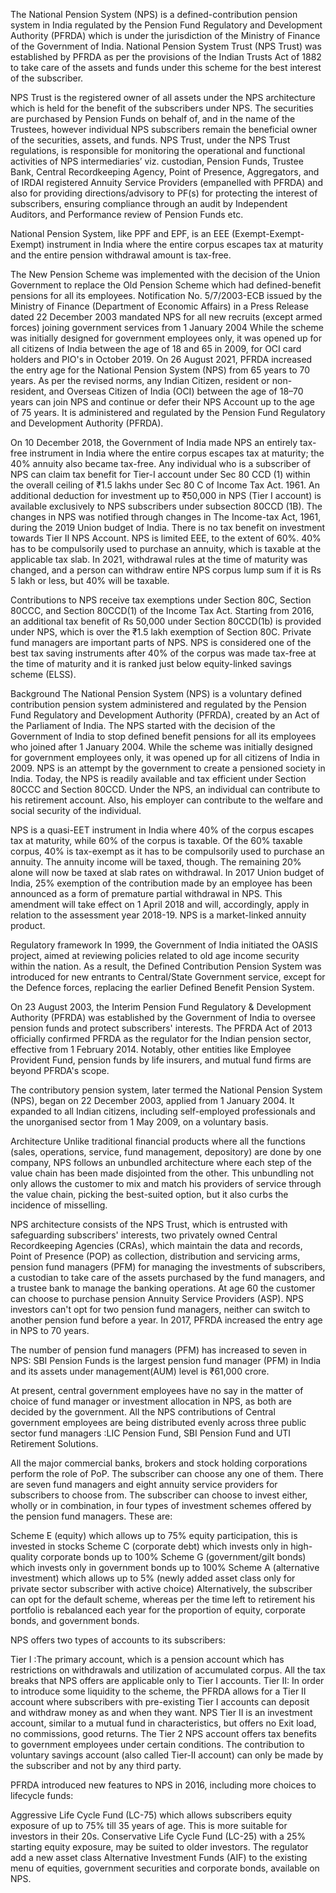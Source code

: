 The National Pension System (NPS) is a defined-contribution pension system in India regulated by the Pension Fund Regulatory and Development Authority (PFRDA) which is under the jurisdiction of the Ministry of Finance of the Government of India.  National Pension System Trust (NPS Trust) was established by PFRDA as per the provisions of the Indian Trusts Act of 1882 to take care of the assets and funds under this scheme for the best interest of the subscriber. 

NPS Trust is the registered owner of all assets under the NPS architecture which is held for the benefit of the subscribers under NPS. The securities are purchased by Pension Funds on behalf of, and in the name of the Trustees, however individual NPS subscribers remain the beneficial owner of the securities, assets, and funds. NPS Trust, under the NPS Trust regulations, is responsible for monitoring the operational and functional activities of NPS intermediaries’ viz. custodian, Pension Funds, Trustee Bank, Central Recordkeeping Agency, Point of Presence, Aggregators, and of IRDAI registered Annuity Service Providers (empanelled with PFRDA) and also for providing directions/advisory to PF(s) for protecting the interest of subscribers, ensuring compliance through an audit by Independent Auditors, and Performance review of Pension Funds etc.

National Pension System, like PPF and EPF, is an EEE (Exempt-Exempt-Exempt) instrument in India where the entire corpus escapes tax at maturity and the entire pension withdrawal amount is tax-free. 

The New Pension Scheme was implemented with the decision of the Union Government to replace the Old Pension Scheme which had defined-benefit pensions for all its employees. Notification No. 5/7/2003-ECB issued by the Ministry of Finance (Department of Economic Affairs) in a Press Release dated 22 December 2003 mandated NPS for all new recruits (except armed forces) joining government services from 1 January 2004  While the scheme was initially designed for government employees only, it was opened up for all citizens of India between the age of 18 and 65 in 2009, for OCI card holders and PIO's in October 2019.  On 26 August 2021, PFRDA increased the entry age for the National Pension System (NPS) from 65 years to 70 years. As per the revised norms, any Indian Citizen, resident or non-resident, and Overseas Citizen of India (OCI) between the age of 18–70 years can join NPS and continue or defer their NPS Account up to the age of 75 years.  It is administered and regulated by the Pension Fund Regulatory and Development Authority (PFRDA).    

On 10 December 2018, the Government of India made NPS an entirely tax-free instrument in India where the entire corpus escapes tax at maturity; the 40% annuity also became tax-free.  Any individual who is a subscriber of NPS can claim tax benefit for Tier-I account under Sec 80 CCD (1) within the overall ceiling of ₹1.5 lakhs under Sec 80 C of Income Tax Act. 1961.  An additional deduction for investment up to ₹50,000 in NPS (Tier I account) is available exclusively to NPS subscribers under subsection 80CCD (1B). The changes in NPS was notified through changes in The Income-tax Act, 1961, during the 2019 Union budget of India.  There is no tax benefit on investment towards Tier II NPS Account. NPS is limited EEE, to the extent of 60%.  40% has to be compulsorily used to purchase an annuity, which is taxable at the applicable tax slab.  In 2021, withdrawal rules at the time of maturity was changed, and a person can withdraw entire NPS corpus lump sum if it is Rs 5 lakh or less, but 40% will be taxable.  

Contributions to NPS receive tax exemptions under Section 80C, Section 80CCC, and Section 80CCD(1) of the Income Tax Act. Starting from 2016, an additional tax benefit of Rs 50,000 under Section 80CCD(1b) is provided under NPS, which is over the ₹1.5 lakh exemption of Section 80C. Private fund managers are important parts of NPS. NPS is considered one of the best tax saving instruments after 40% of the corpus was made tax-free at the time of maturity and it is ranked just below equity-linked savings scheme (ELSS).

Background
The National Pension System (NPS) is a voluntary defined contribution pension system administered and regulated by the Pension Fund Regulatory and Development Authority (PFRDA), created by an Act of the Parliament of India. The NPS started with the decision of the Government of India to stop defined benefit pensions for all its employees who joined after 1 January 2004. While the scheme was initially designed for government employees only, it was opened up for all citizens of India in 2009. NPS is an attempt by the government to create a pensioned society in India. Today, the NPS is readily available and tax efficient under Section 80CCC and Section 80CCD. Under the NPS, an individual can contribute to his retirement account. Also, his employer can contribute to the welfare and social security of the individual.

NPS is a quasi-EET instrument in India where 40% of the corpus escapes tax at maturity, while 60% of the corpus is taxable.  Of the 60% taxable corpus, 40% is tax-exempt as it has to be compulsorily used to purchase an annuity.  The annuity income will be taxed, though. The remaining 20% alone will now be taxed at slab rates on withdrawal. In 2017 Union budget of India, 25% exemption of the contribution made by an employee has been announced as a form of premature partial withdrawal in NPS. This amendment will take effect on 1 April 2018 and will, accordingly, apply in relation to the assessment year 2018-19. NPS is a market-linked annuity product.

Regulatory framework
In 1999, the Government of India initiated the OASIS project, aimed at reviewing policies related to old age income security within the nation. As a result, the Defined Contribution Pension System was introduced for new entrants to Central/State Government service, except for the Defence forces, replacing the earlier Defined Benefit Pension System.

On 23 August 2003, the Interim Pension Fund Regulatory & Development Authority (PFRDA) was established by the Government of India to oversee pension funds and protect subscribers' interests. The PFRDA Act of 2013 officially confirmed PFRDA as the regulator for the Indian pension sector, effective from 1 February 2014. Notably, other entities like Employee Provident Fund, pension funds by life insurers, and mutual fund firms are beyond PFRDA's scope.

The contributory pension system, later termed the National Pension System (NPS), began on 22 December 2003, applied from 1 January 2004. It expanded to all Indian citizens, including self-employed professionals and the unorganised sector from 1 May 2009, on a voluntary basis.

Architecture
Unlike traditional financial products where all the functions (sales, operations, service, fund management, depository) are done by one company, NPS follows an unbundled architecture where each step of the value chain has been made disjointed from the other. This unbundling not only allows the customer to mix and match his providers of service through the value chain, picking the best-suited option, but it also curbs the incidence of misselling.

NPS architecture consists of the NPS Trust, which is entrusted with safeguarding subscribers' interests, two privately owned Central Recordkeeping Agencies (CRAs), which maintain the data and records, Point of Presence (POP) as collection, distribution and servicing arms, pension fund managers (PFM) for managing the investments of subscribers, a custodian to take care of the assets purchased by the fund managers, and a trustee bank to manage the banking operations. At age 60 the customer can choose to purchase pension Annuity Service Providers (ASP). NPS investors can't opt for two pension fund managers, neither can switch to another pension fund before a year. In 2017, PFRDA increased the entry age in NPS to 70 years.

The number of pension fund managers (PFM) has increased to seven in NPS: SBI Pension Funds is the largest pension fund manager (PFM) in India and its assets under management(AUM) level is ₹61,000 crore.

At present, central government employees have no say in the matter of choice of fund manager or investment allocation in NPS, as both are decided by the government. All the NPS contributions of Central government employees are being distributed evenly across three public sector fund managers :LIC Pension Fund, SBI Pension Fund and UTI Retirement Solutions.

All the major commercial banks, brokers and stock holding corporations perform the role of PoP. The subscriber can choose any one of them. There are seven fund managers and eight annuity service providers for subscribers to choose from. The subscriber can choose to invest either, wholly or in combination, in four types of investment schemes offered by the pension fund managers. These are:

Scheme E (equity) which allows up to 75% equity participation, this is invested in stocks
Scheme C (corporate debt) which invests only in high-quality corporate bonds up to 100%
Scheme G (government/gilt bonds) which invests only in government bonds up to 100%
Scheme A (alternative investment) which allows up to 5% (newly added asset class only for private sector subscriber with active choice)
Alternatively, the subscriber can opt for the default scheme, whereas per the time left to retirement his portfolio is rebalanced each year for the proportion of equity, corporate bonds, and government bonds.

NPS offers two types of accounts to its subscribers:

Tier I :The primary account, which is a pension account which has restrictions on withdrawals and utilization of accumulated corpus. All the tax breaks that NPS offers are applicable only to Tier I accounts.
Tier II: In order to introduce some liquidity to the scheme, the PFRDA allows for a Tier II account where subscribers with pre-existing Tier I accounts can deposit and withdraw money as and when they want. NPS Tier II is an investment account, similar to a mutual fund in characteristics, but offers no Exit load, no commissions, good returns. The Tier 2 NPS account offers tax benefits to government employees under certain conditions.
The contribution to voluntary savings account (also called Tier-II account) can only be made by the subscriber and not by any third party.

PFRDA introduced new features to NPS in 2016, including more choices to lifecycle funds:

Aggressive Life Cycle Fund (LC-75) which allows subscribers equity exposure of up to 75% till 35 years of age. This is more suitable for investors in their 20s.
Conservative Life Cycle Fund (LC-25) with a 25% starting equity exposure, may be suited to older investors.
The regulator add a new asset class Alternative Investment Funds (AIF) to the existing menu of equities, government securities and corporate bonds, available on NPS.